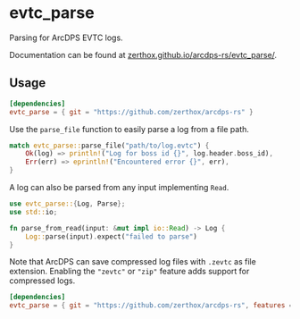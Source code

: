 # evtc_parse

Parsing for ArcDPS EVTC logs.

Documentation can be found at [zerthox.github.io/arcdps-rs/evtc_parse/](https://zerthox.github.io/arcdps-rs/evtc_parse/).

## Usage
```toml
[dependencies]
evtc_parse = { git = "https://github.com/zerthox/arcdps-rs" }
```

Use the `parse_file` function to easily parse a log from a file path.
```rs
match evtc_parse::parse_file("path/to/log.evtc") {
    Ok(log) => println!("Log for boss id {}", log.header.boss_id),
    Err(err) => eprintln!("Encountered error {}", err),
}
```

A log can also be parsed from any input implementing `Read`.
```rs
use evtc_parse::{Log, Parse};
use std::io;

fn parse_from_read(input: &mut impl io::Read) -> Log {
    Log::parse(input).expect("failed to parse")
}
```

Note that ArcDPS can save compressed log files with `.zevtc` as file extension.
Enabling the `"zevtc"` or `"zip"` feature adds support for compressed logs.

```toml
[dependencies]
evtc_parse = { git = "https://github.com/zerthox/arcdps-rs", features = ["zevtc"] }
```
